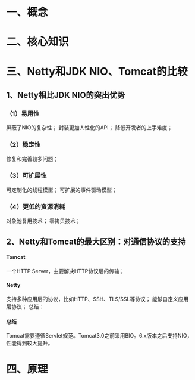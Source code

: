 # 一、概念


# 二、核心知识


# 三、Netty和JDK NIO、Tomcat的比较
## 1、Netty相比JDK NIO的突出优势
### （1）易用性
屏蔽了NIO的复杂性；
封装更加人性化的API；
降低开发者的上手难度；
### （2）稳定性
修复和完善较多问题；
### （3）可扩展性
可定制化的线程模型；
可扩展的事件驱动模型；
### （4）更低的资源消耗
对象池复用技术；
零拷贝技术；
## 2、Netty和Tomcat的最大区别：对通信协议的支持
#### Tomcat
一个HTTP Server，主要解决HTTP协议层的传输；
#### Netty
支持多种应用层的协议，比如HTTP、SSH、TLS/SSL等协议；
能够自定义应用层协议；
总结：
#### 总结
Tomcat需要遵循Servlet规范。Tomcat3.0之前采用BIO。6.x版本之后支持NIO，性能得到较大提升。
# 四、原理
